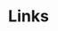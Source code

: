 ---
title: Links
links:
  - title: GitHub
    description: GitHub is the world's largest software development platform.
    website: https://github.com/ElegantLaTeX/
    image: https://github.githubassets.com/images/modules/logos_page/GitHub-Mark.png
  - title: Overleaf
    description: An online LaTeX editor that's easy to use.
    website: https://www.overleaf.com/
    image: https://avatars.githubusercontent.com/u/6359919?s=200&v=4
menu:
    main: 
        weight: -50
        params:
            icon: link

comments: false
---